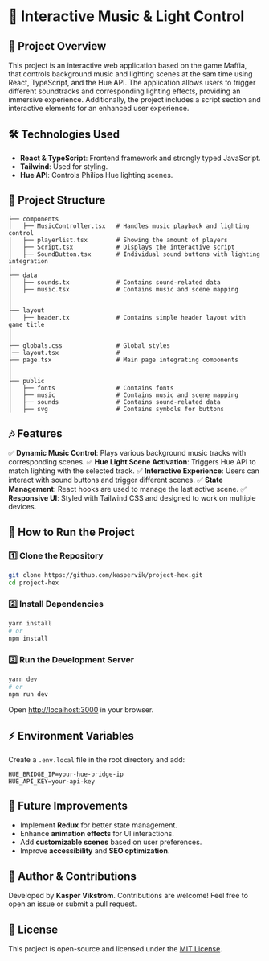 # 🎵 Interactive Music & Light Control

## 📌 Project Overview

This project is an interactive web application based on the game Maffia, that controls background music and lighting scenes at the sam time using React, TypeScript, and the Hue API. The application allows users to trigger different soundtracks and corresponding lighting effects, providing an immersive experience. Additionally, the project includes a script section and interactive elements for an enhanced user experience.

## 🛠️ Technologies Used

- **React & TypeScript**: Frontend framework and strongly typed JavaScript.
- **Tailwind**: Used for styling.
- **Hue API**: Controls Philips Hue lighting scenes.

## 📂 Project Structure

```
├── components
│   ├── MusicController.tsx   # Handles music playback and lighting control
│   ├── playerlist.tsx        # Showing the amount of players
│   ├── Script.tsx            # Displays the interactive script
│   ├── SoundButton.tsx       # Individual sound buttons with lighting integration
│
├── data
│   ├── sounds.tx             # Contains sound-related data
│   ├── music.tsx             # Contains music and scene mapping
│
│
├── layout
│   ├── header.tx             # Contains simple header layout with game title
│
│
├── globals.css               # Global styles
│── layout.tsx                #
├── page.tsx                  # Main page integrating components
│
│
├── public
│   ├── fonts                 # Contains fonts
│   ├── music                 # Contains music and scene mapping
│   ├── sounds                # Contains sound-related data
│   ├── svg                   # Contains symbols for buttons
```

## 🎶 Features

✅ **Dynamic Music Control**: Plays various background music tracks with corresponding scenes.
✅ **Hue Light Scene Activation**: Triggers Hue API to match lighting with the selected track.
✅ **Interactive Experience**: Users can interact with sound buttons and trigger different scenes.
✅ **State Management**: React hooks are used to manage the last active scene.
✅ **Responsive UI**: Styled with Tailwind CSS and designed to work on multiple devices.

## 🚀 How to Run the Project

### 1️⃣ Clone the Repository

```sh
git clone https://github.com/kaspervik/project-hex.git
cd project-hex
```

### 2️⃣ Install Dependencies

```sh
yarn install
# or
npm install
```

### 3️⃣ Run the Development Server

```sh
yarn dev
# or
npm run dev
```

Open [http://localhost:3000](http://localhost:3000) in your browser.

## ⚡ Environment Variables

Create a `.env.local` file in the root directory and add:

```env
HUE_BRIDGE_IP=your-hue-bridge-ip
HUE_API_KEY=your-api-key
```

## 🔮 Future Improvements

- Implement **Redux** for better state management.
- Enhance **animation effects** for UI interactions.
- Add **customizable scenes** based on user preferences.
- Improve **accessibility** and **SEO optimization**.

## 📝 Author & Contributions

Developed by **Kasper Vikström**. Contributions are welcome! Feel free to open an issue or submit a pull request.

## 📜 License

This project is open-source and licensed under the [MIT License](LICENSE).
